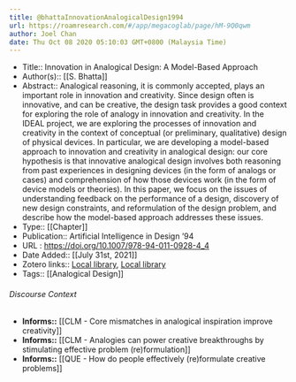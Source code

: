 ```yaml
---
title: @bhattaInnovationAnalogicalDesign1994
url: https://roamresearch.com/#/app/megacoglab/page/hM-9Q0qwm
author: Joel Chan
date: Thu Oct 08 2020 05:10:03 GMT+0800 (Malaysia Time)
---
```


- Title:: Innovation in Analogical Design: A Model-Based Approach
- Author(s):: [[S. Bhatta]]
- Abstract:: Analogical reasoning, it is commonly accepted, plays an important role in innovation and creativity. Since design often is innovative, and can be creative, the design task provides a good context for exploring the role of analogy in innovation and creativity. In the IDEAL project, we are exploring the processes of innovation and creativity in the context of conceptual (or preliminary, qualitative) design of physical devices. In particular, we are developing a model-based approach to innovation and creativity in analogical design: our core hypothesis is that innovative analogical design involves both reasoning from past experiences in designing devices (in the form of analogs or cases) and comprehension of how those devices work (in the form of device models or theories). In this paper, we focus on the issues of understanding feedback on the performance of a design, discovery of new design constraints, and reformulation of the design problem, and describe how the model-based approach addresses these issues.
- Type:: [[Chapter]]
- Publication:: Artificial Intelligence in Design ’94
- URL : https://doi.org/10.1007/978-94-011-0928-4_4
- Date Added:: [[July 31st, 2021]]
- Zotero links:: [Local library](zotero://select/groups/2451508/items/GRMQP7S6), [Local library](https://www.zotero.org/groups/2451508/items/GRMQP7S6)
- Tags:: [[Analogical Design]]

###### Discourse Context

- **Informs::** [[CLM - Core mismatches in analogical inspiration improve creativity]]
- **Informs::** [[CLM - Analogies can power creative breakthroughs by stimulating effective problem (re)formulation]]
- **Informs::** [[QUE - How do people effectively (re)formulate creative problems]]

